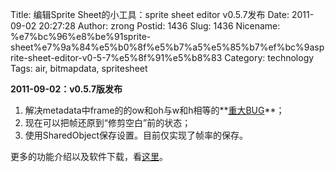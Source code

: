 Title: 编辑Sprite Sheet的小工具：sprite sheet editor v0.5.7发布
Date: 2011-09-02 20:27:28
Author: zrong
Postid: 1436
Slug: 1436
Nicename: %e7%bc%96%e8%be%91sprite-sheet%e7%9a%84%e5%b0%8f%e5%b7%a5%e5%85%b7%ef%bc%9asprite-sheet-editor-v0-5-7%e5%8f%91%e5%b8%83
Category: technology
Tags: air, bitmapdata, spritesheet

**2011-09-02：v0.5.7版发布**

1.  解决metadata中frame的的ow和oh与w和h相等的**[重大BUG](/post/1435.htm "使用Vim修复Sprite Sheet Editor 0.5.6版生成的错误XML文件")**；
2.  现在可以把帧还原到“修剪空白”前的状态；
3.  使用SharedObject保存设置。目前仅实现了帧率的保存。

更多的功能介绍以及软件下载，看[这里](http://zengrong.net/sprite_sheet_editor "Sprite Sheet Editor")。

